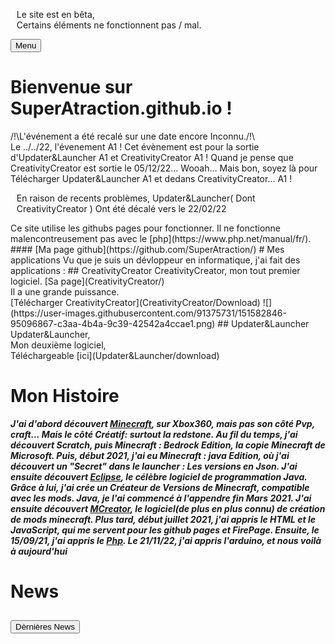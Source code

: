 <script src="https://superatraction.github.io/index.js"></script>
<link href="Css/Base.css" rel="stylesheet">
<div class="ui-state-error ui-corner-all" style="padding: 0 .7em;">
		<p><span class="ui-icon ui-icon-alert" style="float: left; margin-right: .3em;"></span>
			Le site est en bêta,<br>
			Certains éléments ne fonctionnent pas / mal.
	</p>
</div>
<button id="Menu" onClick="Menu()">
	Menu
</button>
<div id="temp"></div>

# Bienvenue sur SuperAtraction.github.io !
<link href="https://superatraction.github.io/JQuery/jquery-ui.css" rel="stylesheet">
<div id="Welcome-Dialog" title="Bienvenue !">
	<p>
		/!\L'événement a été recalé sur une  date encore Inconnu./!\<br>
		Le ../../22, l'évenement A1 ! Cet évènement est pour la sortie d'Updater&Launcher A1 et CreativityCreator A1 ! Quand je pense que CreativityCreator est sortie le 05/12/22... Wooah... Mais bon, soyez là pour Télécharger Updater&Launcher A1 et dedans CreativityCreator... A1 !
	</p>
</div>
<div class="ui-state-error ui-corner-all" style="padding: 0 .7em;">
		<p><span class="ui-icon ui-icon-alert" style="float: left; margin-right: .3em;"></span>
			En raison de recents problèmes, Updater&Launcher( Dont CreativityCreator ) Ont été décalé vers le 22/02/22
	</p>
</div>
Ce site utilise les githubs pages pour fonctionner.
Il ne fonctionne malencontreusement pas avec le [php](https://www.php.net/manual/fr/).
#### [Ma page github](https://github.com/SuperAtraction/)
# Mes applications
Vu que je suis un dévloppeur en informatique, j'ai fait des applications :
## CreativityCreator
CreativityCreator, mon tout premier logiciel.
[Sa page](CreativityCreator/)
<br>
Il a une grande puissance.
<br>
[Télécharger CreativityCreator](CreativityCreator/Download)
![](https://user-images.githubusercontent.com/91375731/151582846-95096867-c3aa-4b4a-9c39-42542a4ccae1.png)
## Updater&Launcher
Updater&Launcher,<br>
Mon deuxième logiciel,<br>
Téléchargeable [ici](Updater&Launcher/download)

# Mon Histoire
_**J'ai d'abord découvert [Minecraft](http://minecraft.net), sur Xbox360, mais pas son côté Pvp, craft... Mais le côté Créatif: surtout la redstone. Au fil du temps, j'ai découvert Scratch, puis Minecraft : Bedrock Edition, la copie Minecraft de Microsoft. Puis, début 2021, j'ai eu Minecraft : java Edition, où j'ai découvert un "Secret" dans le launcher : Les versions en Json. J'ai ensuite découvert [Eclipse](http://eclipse.org), le célèbre logiciel de programmation Java. Grâce à lui, j'ai crée un Créateur de Versions de Minecraft, compatible avec les mods. Java, je l'ai commencé à l'appendre fin Mars 2021. J'ai ensuite découvert [MCreator](http://mcreator.net), le logiciel(de plus en plus connu) de création de mods minecraft. Plus tard, début juillet 2021, j'ai appris le HTML et le JavaScript, qui me servent pour les github pages et FirePage. Ensuite, le 15/09/21, j'ai appris le [Php](http://php.net). Le 21/11/22, j'ai appris l'arduino, et nous voilà à aujourd'hui**_
# News
<h2><button id="Lastest-News" onClick='$( "#LND" ).dialog( "open" );'>Dèrnières News</button></h2>
<div id="LND" title="Dernieres Nouvelles"></div>

<script src="https://superatraction.github.io/JQuery/external/jquery/jquery.js"></script>
<script src="https://superatraction.github.io/JQuery/jquery-ui.js"></script>
<script type="text/javascript">
	$("#LND").load("news/lastest/index.html");

$( "#Welcome-Dialog" ).dialog({
autoOpen: true,
      show: {
        effect: "blind",
        duration: 1000
      },
      hide: {
        effect: "explode",
        duration: 1000
      },
          modal: true,
            buttons: {
      }
});


    $( "#Lastest-News" ).on( "click", function() {
      alert("Un test");
    });
	$("#temp").html("<a class=\"BLR\" href=\"CodeCommunity\">CodeCommunity</a>");
$( "#temp" ).dialog({
autoOpen: false,
      show: {
        effect: "blind",
        duration: 1000
      },
      hide: {
        effect: "explode",
        duration: 1000
      },
          modal: true,
            buttons: {
      }
});

function Menu() {
      $( "#temp" ).dialog("open");
}
</script>
